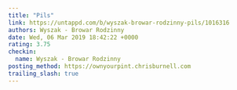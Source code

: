 ```yaml
---
title: "Pils"
link: https://untappd.com/b/wyszak-browar-rodzinny-pils/1016316
authors: Wyszak - Browar Rodzinny
date: Wed, 06 Mar 2019 18:42:22 +0000
rating: 3.75
checkin:
  name: Wyszak - Browar Rodzinny
posting_method: https://ownyourpint.chrisburnell.com
trailing_slash: true
---
```

